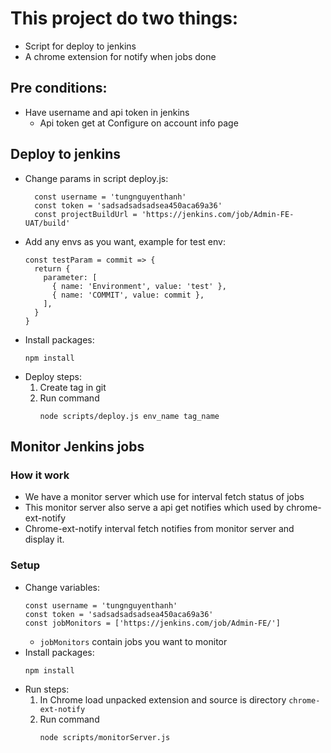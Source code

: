 # This project do two things:
- Script for deploy to jenkins
- A chrome extension for notify when jobs done

## Pre conditions:
- Have username and api token in jenkins
  - Api token get at Configure on account info page

## Deploy to jenkins
  - Change params in script deploy.js:
      ```
        const username = 'tungnguyenthanh'
        const token = 'sadsadsadsadsea450aca69a36'
        const projectBuildUrl = 'https://jenkins.com/job/Admin-FE-UAT/build'
      ```
  - Add any envs as you want, example for test env:
      ```
      const testParam = commit => {
        return {
          parameter: [
            { name: 'Environment', value: 'test' },
            { name: 'COMMIT', value: commit },
          ],
        }
      }
      ```
  - Install packages:
      ```
      npm install
      ```
  - Deploy steps:
    1. Create tag in git
    2. Run command
        ```
        node scripts/deploy.js env_name tag_name
        ```

## Monitor Jenkins jobs
### How it work
 - We have a monitor server which use for interval fetch status of jobs
 - This monitor server also serve a api get notifies which used by chrome-ext-notify
 - Chrome-ext-notify interval fetch notifies from monitor server and display it.
 
### Setup
 - Change variables:
    ```
    const username = 'tungnguyenthanh'
    const token = 'sadsadsadsadsea450aca69a36'
    const jobMonitors = ['https://jenkins.com/job/Admin-FE/']
    ```
    - `jobMonitors` contain jobs you want to monitor
 - Install packages:
      ```
      npm install
      ``` 
 - Run steps:
    1. In Chrome load unpacked extension and source is directory `chrome-ext-notify`
    2. Run command
        ```
        node scripts/monitorServer.js
        ```
